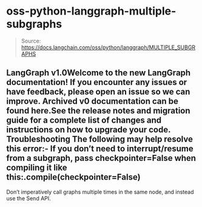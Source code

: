# oss-python-langgraph-multiple-subgraphs

> Source: https://docs.langchain.com/oss/python/langgraph/MULTIPLE_SUBGRAPHS

LangGraph v1.0Welcome to the new LangGraph documentation! If you encounter any issues or have feedback, please open an issue so we can improve. Archived v0 documentation can be found here.See the release notes and migration guide for a complete list of changes and instructions on how to upgrade your code.
Troubleshooting
The following may help resolve this error:-
If you don’t need to interrupt/resume from a subgraph, pass
checkpointer=False
when compiling it like this:.compile(checkpointer=False)
-
Don’t imperatively call graphs multiple times in the same node, and instead use the
Send
API.